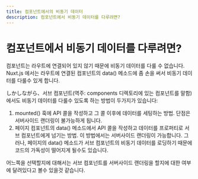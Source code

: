 ```yaml
---
title: 컴포넌트에서의 비동기 데이터
description: 컴포넌트에서 비동기 데이터를 다루려면?
---
```


<!-- title: Async data in components -->
<!-- description: Async data in components? -->

<!-- # Async data in components? -->

# 컴포넌트에서 비동기 데이터를 다루려면?

<!-- It is not possible because it's not linked to a route, Nuxt.js supercharges the component data() associated to a route to allow async data. -->

컴포넌트는 라우트에 연결되어 있지 않기 때문에 비동기 데이터를 다룰 수 없습니다. Nuxt.js 에서는 라우트에 연결된 컴포넌트의 data() 메소드에 좀 손을 써서 비동기 데이터를 다룰수 있게 합니다.

<!-- For sub components, there are 2 ways of achieving it: -->

しかしながら、서브 컴포넌트(역주: components 디렉토리에 있는 컴포넌트를 말함)에서도 비동기 데이터를 다룰수 있도록 하는 방법이 두가지가 있습니다:

<!-- 1. Making the API call in the mounted() hook and setting the data afterwards, downside: no server rendering -->
<!-- 2. Making the API call in the data() of the page component and giving the data as a prop to the subComponent: server rendering OK. But the data() of the page might be less readable because it's loading the async data of the sub components -->

1. mounted() 훅에 API 콜을 작성하고 그 콜 이후에 데이터를 세팅하는 방법. 단점은 서버사이드 랜더링이 불가능하게 됩니다.
2. 페이지 컴포넌트의 data() 메소드에서 API 콜을 작성하고 데이터를 프로퍼티로 서브 컴포넌트에게 넘기는 방법. 이 방법에서는 서버사이드 랜더링이 가능합니다. 그러나, 페이지의 data() 메소드가 서브 컴포넌트의 비동기 데이터를 로딩하기 때문에 코드의 가독성이 떨어지게 될수도 있습니다.

<!-- It all depends if you want the sub components to be server-rendered or not. -->

어느쪽을 선택할지에 대해서는 서브 컴포넌트를 서버사이드 랜더링을 할지에 대한 여부에 달려있다고 볼수 있을것 같습니다.
